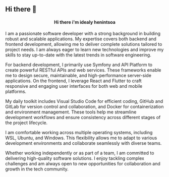 ## Hi there 👋

<!--
**idealyhenintsoagithub/idealyhenintsoagithub** is a ✨ _special_ ✨ repository because its `README.md` (this file) appears on your GitHub profile.

Here are some ideas to get you started:

- 🔭 I’m currently working on ...
- 🌱 I’m currently learning ...
- 👯 I’m looking to collaborate on ...
- 🤔 I’m looking for help with ...
- 💬 Ask me about ...
- 📫 How to reach me: ...
- 😄 Pronouns: ...
- ⚡ Fun fact: ...
-->

<h4 style="text-align: center;">Hi there i'm idealy henintsoa</h4>

I am a passionate software developer with a strong background in building robust and scalable applications. My expertise covers both backend and frontend development, allowing me to deliver complete solutions tailored to project needs. I am always eager to learn new technologies and improve my skills to stay up-to-date with the latest trends in software engineering.

For backend development, I primarily use Symfony and API Platform to create powerful RESTful APIs and web services. These frameworks enable me to design secure, maintainable, and high-performance server-side applications. On the frontend, I leverage React and Flutter to craft responsive and engaging user interfaces for both web and mobile platforms.

My daily toolkit includes Visual Studio Code for efficient coding, GitHub and GitLab for version control and collaboration, and Docker for containerization and environment management. These tools help me streamline development workflows and ensure consistency across different stages of the project lifecycle.

I am comfortable working across multiple operating systems, including WSL, Ubuntu, and Windows. This flexibility allows me to adapt to various development environments and collaborate seamlessly with diverse teams.

Whether working independently or as part of a team, I am committed to delivering high-quality software solutions. I enjoy tackling complex challenges and am always open to new opportunities for collaboration and growth in the tech community.
